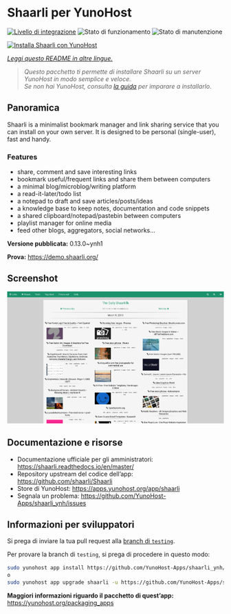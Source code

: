 <!--
N.B.: Questo README è stato automaticamente generato da <https://github.com/YunoHost/apps/tree/master/tools/readme_generator>
NON DEVE essere modificato manualmente.
-->

# Shaarli per YunoHost

[![Livello di integrazione](https://dash.yunohost.org/integration/shaarli.svg)](https://dash.yunohost.org/appci/app/shaarli) ![Stato di funzionamento](https://ci-apps.yunohost.org/ci/badges/shaarli.status.svg) ![Stato di manutenzione](https://ci-apps.yunohost.org/ci/badges/shaarli.maintain.svg)

[![Installa Shaarli con YunoHost](https://install-app.yunohost.org/install-with-yunohost.svg)](https://install-app.yunohost.org/?app=shaarli)

*[Leggi questo README in altre lingue.](./ALL_README.md)*

> *Questo pacchetto ti permette di installare Shaarli su un server YunoHost in modo semplice e veloce.*  
> *Se non hai YunoHost, consulta [la guida](https://yunohost.org/install) per imparare a installarlo.*

## Panoramica

Shaarli is a minimalist bookmark manager and link sharing service that you can install on your own server. It is designed to be personal (single-user), fast and handy.

### Features

- share, comment and save interesting links
- bookmark useful/frequent links and share them between computers
- a minimal blog/microblog/writing platform
- a read-it-later/todo list
- a notepad to draft and save articles/posts/ideas
- a knowledge base to keep notes, documentation and code snippets
- a shared clipboard/notepad/pastebin between computers
- playlist manager for online media
- feed other blogs, aggregators, social networks...


**Versione pubblicata:** 0.13.0~ynh1

**Prova:** <https://demo.shaarli.org/>

## Screenshot

![Screenshot di Shaarli](./doc/screenshots/27wYsbC.png)

## Documentazione e risorse

- Documentazione ufficiale per gli amministratori: <https://shaarli.readthedocs.io/en/master/>
- Repository upstream del codice dell’app: <https://github.com/shaarli/Shaarli>
- Store di YunoHost: <https://apps.yunohost.org/app/shaarli>
- Segnala un problema: <https://github.com/YunoHost-Apps/shaarli_ynh/issues>

## Informazioni per sviluppatori

Si prega di inviare la tua pull request alla [branch di `testing`](https://github.com/YunoHost-Apps/shaarli_ynh/tree/testing).

Per provare la branch di `testing`, si prega di procedere in questo modo:

```bash
sudo yunohost app install https://github.com/YunoHost-Apps/shaarli_ynh/tree/testing --debug
o
sudo yunohost app upgrade shaarli -u https://github.com/YunoHost-Apps/shaarli_ynh/tree/testing --debug
```

**Maggiori informazioni riguardo il pacchetto di quest’app:** <https://yunohost.org/packaging_apps>
